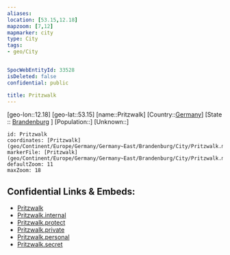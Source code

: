 ```yaml
---
aliases: 
location: [53.15,12.18]
mapzoom: [7,12] 
mapmarker: city 
type: City
tags:
- geo/City


SpocWebEntityId: 33528
isDeleted: false
confidential: public

title: Pritzwalk
---
```

[geo-lon::12.18]
[geo-lat::53.15]
[name::Pritzwalk]
[Country::[Germany](geo/Continent/Europe/Germany.md)]
[State :: [Brandenburg](geo/Continent/Europe/Germany/Germany~East/Brandenburg.md) ]
[Population::]
[Unknown::]


```leaflet
id: Pritzwalk
coordinates: [Pritzwalk](geo/Continent/Europe/Germany/Germany~East/Brandenburg/City/Pritzwalk.md)
markerFile: [Pritzwalk](geo/Continent/Europe/Germany/Germany~East/Brandenburg/City/Pritzwalk.md)
defaultZoom: 11 
maxZoom: 18
```


## Confidential Links & Embeds: 
- [Pritzwalk](../../../../../../../../_public/geo/Continent/Europe/Germany/Germany~East/Brandenburg/City/Pritzwalk.md) 
- [Pritzwalk.internal](../../../../../../../../_internal/geo/Continent/Europe/Germany/Germany~East/Brandenburg/City/Pritzwalk.internal.md) 
- [Pritzwalk.protect](../../../../../../../../_protect/geo/Continent/Europe/Germany/Germany~East/Brandenburg/City/Pritzwalk.protect.md) 
- [Pritzwalk.private](../../../../../../../../_private/geo/Continent/Europe/Germany/Germany~East/Brandenburg/City/Pritzwalk.private.md) 
- [Pritzwalk.personal](../../../../../../../../_personal/geo/Continent/Europe/Germany/Germany~East/Brandenburg/City/Pritzwalk.personal.md) 
- [Pritzwalk.secret](../../../../../../../../_secret/geo/Continent/Europe/Germany/Germany~East/Brandenburg/City/Pritzwalk.secret.md) 
